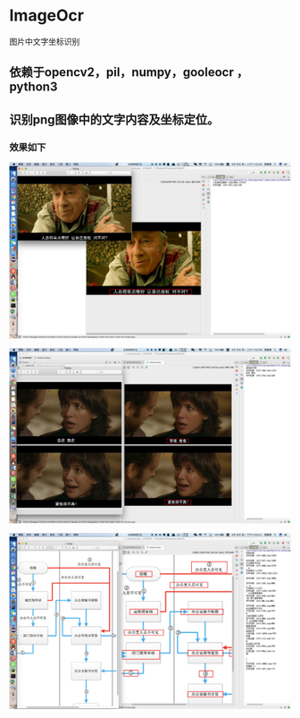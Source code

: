 # ImageOcr
图片中文字坐标识别
## 依赖于opencv2，pil，numpy，gooleocr ，python3
## 识别png图像中的文字内容及坐标定位。
### 效果如下
![image](https://raw.githubusercontent.com/Martion2017/ImageOcr/master/image/WechatIMG2.jpeg)

![image](https://raw.githubusercontent.com/Martion2017/ImageOcr/master/image/WechatIMG3.jpeg)

![image](https://raw.githubusercontent.com/Martion2017/ImageOcr/master/image/WechatIMG4.jpeg)
